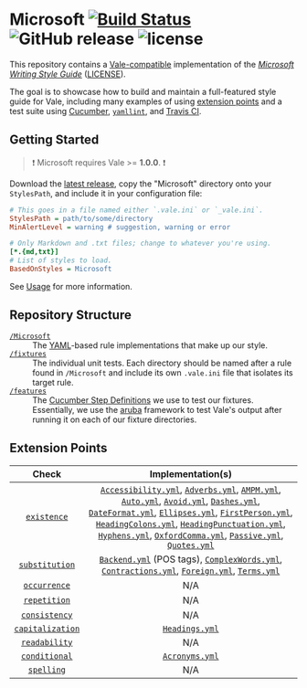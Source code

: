 # Microsoft [![Build Status](https://travis-ci.org/errata-ai/Microsoft.svg?branch=master)](https://travis-ci.org/errata-ai/Microsoft) ![GitHub release](https://img.shields.io/github/release/ValeLint/vale.svg) ![license](https://img.shields.io/github/license/mashape/apistatus.svg)

This repository contains a [Vale-compatible](https://github.com/errata-ai/vale) implementation of the [*Microsoft Writing Style Guide*](https://docs.microsoft.com/en-us/style-guide/welcome/) ([LICENSE](https://github.com/MicrosoftDocs/microsoft-style-guide/blob/master/LICENSE)).

The goal is to showcase how to build and maintain a full-featured style guide for Vale, including many examples of using [extension points](https://errata-ai.github.io/vale/styles/#extension-points) and a test suite using [Cucumber](https://cucumber.io/), [`yamllint`](https://github.com/adrienverge/yamllint), and [Travis CI](https://travis-ci.org/).

## Getting Started

> :exclamation: Microsoft requires Vale >= **1.0.0**. :exclamation:

Download the [latest release](https://github.com/errata-ai/Microsoft/releases), copy the "Microsoft" directory onto your `StylesPath`, and include it in your configuration file:

```ini
# This goes in a file named either `.vale.ini` or `_vale.ini`.
StylesPath = path/to/some/directory
MinAlertLevel = warning # suggestion, warning or error

# Only Markdown and .txt files; change to whatever you're using.
[*.{md,txt}]
# List of styles to load.
BasedOnStyles = Microsoft
```

See [Usage](https://github.com/errata-ai/vale/#usage) for more information.

## Repository Structure

<dl>
  <dt><a href="https://github.com/errata-ai/Microsoft/tree/master/Microsoft"><code>/Microsoft</code></a></dt>
  <dd>The <a href="http://yaml.org/">YAML</a>-based rule implementations that make up our style.</dd>

  <dt><a href="https://github.com/errata-ai/Microsoft/tree/master/fixtures"><code>/fixtures</code></a></dt>
  <dd>The individual unit tests. Each directory should be named after a rule found in <code>/Microsoft</code> and include its own <code>.vale.ini</code> file that isolates its target rule.</dd>

  <dt><a href="https://github.com/errata-ai/Microsoft/tree/master/features"><code>/features</code></a></dt>
  <dd>The <a href="https://github.com/cucumber/cucumber/wiki/Step-Definitions">Cucumber Step Definitions</a> we use to test our fixtures. Essentially, we use the <a href="https://github.com/cucumber/aruba">aruba</a> framework to test Vale's output after running it on each of our fixture directories.</dd>
</dl>

## Extension Points

|   Check    |                    Implementation(s)                   |
|:------------:|:---------------------------------------------------:|
| [`existence`](https://errata-ai.github.io/vale/styles/#existence)  | [`Accessibility.yml`](https://github.com/errata-ai/Microsoft/blob/master/Microsoft/Accessibility.yml), [`Adverbs.yml`](https://github.com/errata-ai/Microsoft/blob/master/Microsoft/Adverbs.yml), [`AMPM.yml`](https://github.com/errata-ai/Microsoft/blob/master/Microsoft/AMPM.yml), [`Auto.yml`](https://github.com/errata-ai/Microsoft/blob/master/Microsoft/Auto.yml), [`Avoid.yml`](https://github.com/errata-ai/Microsoft/blob/master/Microsoft/Avoid.yml), [`Dashes.yml`](https://github.com/errata-ai/Microsoft/blob/master/Microsoft/Dashes.yml), [`DateFormat.yml`](https://github.com/errata-ai/Microsoft/blob/master/Microsoft/DateFormat.yml), [`Ellipses.yml`](https://github.com/errata-ai/Microsoft/blob/master/Microsoft/Ellipses.yml), [`FirstPerson.yml`](https://github.com/errata-ai/Microsoft/blob/master/Microsoft/FirstPerson.yml), [`HeadingColons.yml`](https://github.com/errata-ai/Microsoft/blob/master/Microsoft/HeadingColons.yml), [`HeadingPunctuation.yml`](https://github.com/errata-ai/Microsoft/blob/master/Microsoft/HeadingPunctuation.yml), [`Hyphens.yml`](https://github.com/errata-ai/Microsoft/blob/master/Microsoft/Hyphens.yml), [`OxfordComma.yml`](https://github.com/errata-ai/Microsoft/blob/master/Microsoft/OxfordComma.yml), [`Passive.yml`](https://github.com/errata-ai/Microsoft/blob/master/Microsoft/Passive.yml), [`Quotes.yml`](https://github.com/errata-ai/Microsoft/blob/master/Microsoft/Quotes.yml) |
| [`substitution`](https://errata-ai.github.io/vale/styles/#substitution)  | [`Backend.yml`](https://github.com/errata-ai/Microsoft/blob/master/Microsoft/Backend.yml) (POS tags), [`ComplexWords.yml`](https://github.com/errata-ai/Microsoft/blob/master/Microsoft/ComplexWords.yml), [`Contractions.yml`](https://github.com/errata-ai/Microsoft/blob/master/Microsoft/Contractions.yml), [`Foreign.yml`](https://github.com/errata-ai/Microsoft/blob/master/Microsoft/Foreign.yml), [`Terms.yml`](https://github.com/errata-ai/Microsoft/blob/master/Microsoft/Terms.yml) |
| [`occurrence`](https://errata-ai.github.io/vale/styles/#occurrence)  | N/A |
| [`repetition`](https://errata-ai.github.io/vale/styles/#repetition)  | N/A |
| [`consistency`](https://errata-ai.github.io/vale/styles/#consistency)| N/A |
| [`capitalization`](https://errata-ai.github.io/vale/styles/#capitalization)  | [`Headings.yml`](https://github.com/errata-ai/Microsoft/blob/master/Microsoft/Headings.yml) |
| [`readability`](https://errata-ai.github.io/vale/styles/#readability)  | N/A |
| [`conditional`](https://errata-ai.github.io/vale/styles/#conditional)  | [`Acronyms.yml`](https://github.com/errata-ai/Microsoft/blob/master/Microsoft/Acronyms.yml) |
| [`spelling`](https://errata-ai.github.io/vale/styles/#spelling)  | N/A |


